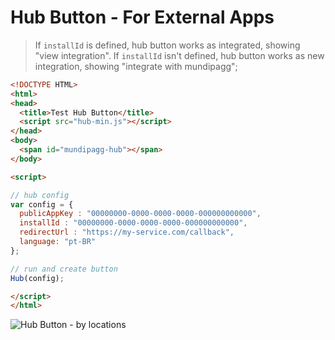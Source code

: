# Hub Button - For External Apps

> If `installId` is defined, hub button works as integrated, showing "view integration". If `installId` isn't defined, hub button works as new integration, showing "integrate with mundipagg";

```html
<!DOCTYPE HTML>
<html>
<head>
  <title>Test Hub Button</title>
  <script src="hub-min.js"></script>
</head>
<body>
  <span id="mundipagg-hub"></span>
</body>

<script>

// hub config
var config = {
  publicAppKey : "00000000-0000-0000-0000-000000000000",
  installId : "00000000-0000-0000-0000-000000000000", 
  redirectUrl : "https://my-service.com/callback",
  language: "pt-BR"
};

// run and create button
Hub(config);

</script>
</html>

```

![Hub Button - by locations](https://i.imgur.com/qbtQP2y.png)
